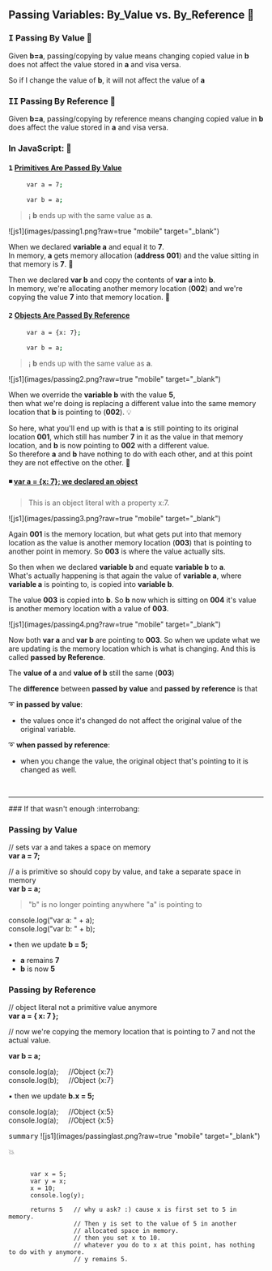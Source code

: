 ## Passing Variables: By_Value vs. By_Reference  :dragon:
 
### <kbd>I</kbd> Passing By Value  :tanabata_tree:
Given <strong>b=a</strong>, passing/copying by value means changing
copied value in <strong>b</strong> does not affect the value stored
in <strong>a</strong> and visa versa.

So if I change the value of <strong>b</strong>, 
it will not affect the value of <strong>a</strong>

### <kbd>II</kbd> Passing By Reference  :wind_chime:

Given **b=a**, passing/copying by reference means
 changing copied value in **b** does affect the value
 stored in **a** and visa versa.

### In JavaScript:  :wrench:

#### <kbd>1</kbd> <u>Primitives Are Passed By Value</u>

```sh
     var a = 7;
     
     var b = a;
```
     
> &#161; **b** ends up with the same value as **a**.

 ![js1](images/passing1.png?raw=true "mobile" target="_blank")
 
 When we declared **variable a** and equal it to **7**.             
 In memory, **a** gets memory allocation (**address 001**) and the value 
 sitting in that memory is **7**.  :low_brightness:   
 
     
 Then we declared **var b** and copy the contents of **var a** into **b**.   
 In memory, we're allocating another memory location (**002**) and 
 we're copying the value **7** into that memory location.  :low_brightness:
 
#### <kbd>2</kbd> <u>Objects Are Passed By Reference</u>

```sh
     var a = {x: 7};
     
     var b = a;
```
     
> &#161; **b** ends up with the same value as **a**.

 ![js1](images/passing2.png?raw=true "mobile" target="_blank") 
 

 When we override the **variable b** with the value **5**,   
 then what we're doing is replacing a different value into the 
 same memory location that **b** is pointing to (**002**).  :bulb:
 
 
 
 So here, what you'll end up with is that **a** is still pointing
 to its original location **001**, which still has number **7** in it as
 the value in that memory location, and **b** is now pointing to **002**
 with a different value.           
 So therefore **a** and **b** have nothing to do
 with each other, and at this point they are not effective on 
 the other.   :high_brightness:
 
 
####  :black_medium_small_square: <u>var a = {x: 7}; we declared an object</u>           
 
 
> This is an object literal with a property x:7.     
 
 ![js1](images/passing3.png?raw=true "mobile" target="_blank") 

 Again **001** is the memory location, but what gets put into that
 memory location as the value is another memory location (**003**)
 that is pointing to another point in memory. So **003** is where the
 value actually sits.
 
 So then when we declared **variable b** and equate **variable b** to **a**.   
 What's actually happening is that again the value of **variable a**,
 where **variable a** is pointing to, is copied into **variable b**.
 
 The value **003** is copied into **b**. So **b** now which is sitting on **004**
 it's value is another memory location with a value of **003**.
 
 ![js1](images/passing4.png?raw=true "mobile" target="_blank")
  
 Now both **var a** and **var b** are pointing to **003**. So when we update
 what we are updating is the memory location which is what
 is changing. And this is called **passed by Reference**.
 
 The **value of a** and **value of b** still the same (**003**)
 
 The **difference** between **passed by value** and **passed by reference**
 is that
 
 
:curly_loop: **in passed by value**:           
- the values once it's changed do not affect the original value of the original variable.

:curly_loop: **when passed by reference**:       
- when you change the value, the original object that's pointing to it is changed as well.


<br />
<hr>
### If that wasn't enough   :interrobang:



### Passing by Value

// sets var a and takes a space on memory     
**var a = 7;**

// a is primitive so should copy by value, and take a
   separate space in memory   
**var b = a;**

> "b" is no longer pointing anywhere "a" is pointing to

console.log("var a: " + a);    
console.log("var b: " + b);   
  
:black_small_square: then we update **b = 5;**

- **a** remains **7**
- **b** is now **5**

### Passing by Reference

// object literal not a primitive value anymore    
**var a = { x: 7 };**

// now we're copying the memory location that is pointing
   to 7 and not the actual value.
   
**var b = a;**

console.log(a);  &nbsp; &nbsp; //Object {x:7}  
console.log(b);  &nbsp; &nbsp; //Object {x:7}

:black_small_square: then we update **b.x = 5;**

console.log(a); &nbsp; &nbsp; //Object {x:5}    
console.log(a); &nbsp; &nbsp; //Object {x:5} 




<kbd>summary</kbd>
![js1](images/passinglast.png?raw=true "mobile" target="_blank")
 
 :collision:
 
````
      
      var x = 5;
      var y = x;
      x = 10;
      console.log(y);
      
      returns 5   // why u ask? :) cause x is first set to 5 in memory.       
                  // Then y is set to the value of 5 in another      
                  // allocated space in memory.     
                  // then you set x to 10.    
                  // whatever you do to x at this point, has nothing to do with y anymore.    
                  // y remains 5.    
                  
````

 
